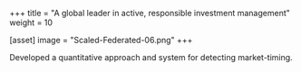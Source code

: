 +++
title = "A global leader in active, responsible investment management"
weight = 10

[asset]
  image = "Scaled-Federated-06.png"
+++

Developed a quantitative approach and system for detecting market-timing.